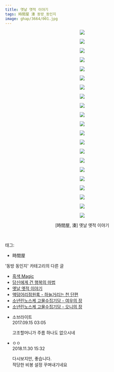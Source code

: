 ```yaml
---
title: 옛날 옛적 이야기
tags: 時間屋 湊 동방_동인지
image: ghap/3664/001.jpg
---
```

<div class="article">
<p style="text-align: center; clear: none; float: none;"><img src="{{ site.nasurl }}/ghap/3664/001.jpg"/></p>
<p style="text-align: center; clear: none; float: none;"><img src="{{ site.nasurl }}/ghap/3664/002.jpg"/></p>
<p style="text-align: center; clear: none; float: none;"><img src="{{ site.nasurl }}/ghap/3664/003.jpg"/></p>
<p style="text-align: center; clear: none; float: none;"><img src="{{ site.nasurl }}/ghap/3664/004.jpg"/></p>
<p style="text-align: center; clear: none; float: none;"><img src="{{ site.nasurl }}/ghap/3664/005.jpg"/></p>
<p style="text-align: center; clear: none; float: none;"><img src="{{ site.nasurl }}/ghap/3664/006.jpg"/></p>
<p style="text-align: center; clear: none; float: none;"><img src="{{ site.nasurl }}/ghap/3664/007.jpg"/></p>
<p style="text-align: center; clear: none; float: none;"><img src="{{ site.nasurl }}/ghap/3664/008.jpg"/></p>
<p style="text-align: center; clear: none; float: none;"><img src="{{ site.nasurl }}/ghap/3664/009.jpg"/></p>
<p style="text-align: center; clear: none; float: none;"><img src="{{ site.nasurl }}/ghap/3664/010.jpg"/></p>
<p style="text-align: center; clear: none; float: none;"><img src="{{ site.nasurl }}/ghap/3664/011.jpg"/></p>
<p style="text-align: center; clear: none; float: none;"><img src="{{ site.nasurl }}/ghap/3664/012.jpg"/></p>
<p style="text-align: center; clear: none; float: none;"><img src="{{ site.nasurl }}/ghap/3664/013.jpg"/></p>
<p style="text-align: center; clear: none; float: none;"><img src="{{ site.nasurl }}/ghap/3664/014.jpg"/></p>
<p style="text-align: center; clear: none; float: none;"><img src="{{ site.nasurl }}/ghap/3664/015.jpg"/></p>
<p style="text-align: center; clear: none; float: none;"><img src="{{ site.nasurl }}/ghap/3664/016.jpg"/></p>
<p style="text-align: center; clear: none; float: none;"><img src="{{ site.nasurl }}/ghap/3664/017.jpg"/></p>
<p style="text-align: center; clear: none; float: none;"><img src="{{ site.nasurl }}/ghap/3664/018.jpg"/></p>
<p style="text-align: center; clear: none; float: none;"><img src="{{ site.nasurl }}/ghap/3664/019.jpg"/></p>
<p style="text-align: center; clear: none; float: none;"><img src="{{ site.nasurl }}/ghap/3664/020.jpg"/></p>
<p style="text-align: center; clear: none; float: none;"><img src="{{ site.nasurl }}/ghap/3664/021.jpg"/></p>
<p style="text-align: center; clear: none; float: none;">[時間屋, 湊] 옛날 옛적 이야기</p>
<p><br/></p>
</div><div class="tagTrail">
<p>태그: </p>
<ul>
<li>時間屋</li>
</ul>
</div><div class="another">
<p>'동방 동인지' 카테고리의 다른 글</p>
<ul>
<li><a href="/2017-08-28-ghap_3666">흑색 Magic</a></li>
<li><a href="/2017-08-28-ghap_3665">당신에게 건 행복의 마법</a></li>
<li><a href="/2017-08-28-ghap_3664">옛날 옛적 이야기</a></li>
<li><a href="/2017-08-28-ghap_3663">액덩어리점원록 - 하늘거리는 천 단편</a></li>
<li><a href="/2017-08-28-ghap_3662">소년린노스케 고물수집기담 - 여우의 장</a></li>
<li><a href="/2017-08-28-ghap_3661">소년린노스케 고물수집기담 - 오니의 장</a></li>
</ul>
</div><div class="cb_module cb_fluid">
<div class="cb_wrt cb_profile">
<div class="comment">
<ul>
<li class="cb_thumb_off" id="comment15083381">
<div class="cb_comment_area">
<div class="cb_info_area">
<div class="cb_section">
<span class="cb_nick_name">소브라이트</span>
</div>
<div class="cb_section">
<span class="cb_date">2017.09.15 03:05 </span>
</div>
</div>
<div class="cb_dsc_comment">
<p class="cb_dsc">
											고조할머니가 주름 하나도 없으시네
										</p>
</div>
</div></li>
<li class="cb_thumb_off" id="comment15380559">
<div class="cb_comment_area">
<div class="cb_info_area">
<div class="cb_section">
<span class="cb_nick_name">ㅇㅇ</span>
</div>
<div class="cb_section">
<span class="cb_date">2018.11.30 15:32 </span>
</div>
</div>
<div class="cb_dsc_comment">
<p class="cb_dsc">
											다시보지만, 좋습니다.<br/>
적당한 비봉 설정 꾸며내기네요
										</p>
</div>
</div></li>
</ul>
</div>
</div><!-- commentList close -->
</div>